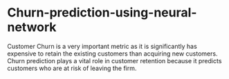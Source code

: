 # Churn-prediction-using-neural-network
Customer Churn is a very important metric as it is significantly has expensive to retain the existing customers than acquiring new customers. Churn prediction plays a vital role in customer retention because it predicts customers who are at risk of leaving the firm.
